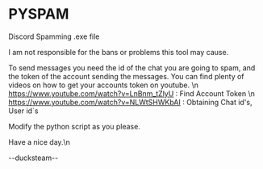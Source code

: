 # PYSPAM
Discord Spamming .exe file


I am not responsible for the bans or problems this tool may cause.


To send messages you need the id of the chat you are going to spam, and the token of the account sending the messages.
You can find plenty of videos on how to get your accounts token on youtube.
\n https://www.youtube.com/watch?v=LnBnm_tZlyU   :  Find Account Token
\n https://www.youtube.com/watch?v=NLWtSHWKbAI   :  Obtaining Chat id's, User id`s



Modify the python script as you please.  


Have a nice day.\n

--ducksteam--
